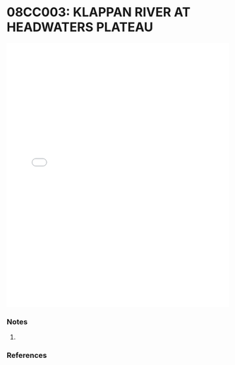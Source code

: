 # 08CC003: KLAPPAN RIVER AT HEADWATERS PLATEAU

<iframe src="/distribution_estimation/_static/stations/08CC003_fdc.html" width="100%" height="600" frameborder="0"></iframe>

### Notes
1. 

### References

